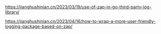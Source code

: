 
https://jianghushinian.cn/2023/03/19/use-of-zap-in-go-third-party-log-library/

https://jianghushinian.cn/2023/04/16/how-to-wrap-a-more-user-friendly-logging-package-based-on-zap/

